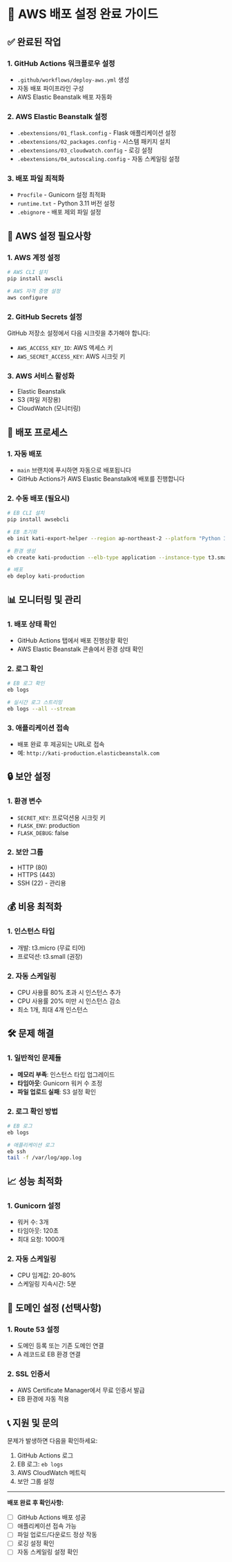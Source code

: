# 🚀 AWS 배포 설정 완료 가이드

## ✅ 완료된 작업

### 1. GitHub Actions 워크플로우 설정
- `.github/workflows/deploy-aws.yml` 생성
- 자동 배포 파이프라인 구성
- AWS Elastic Beanstalk 배포 자동화

### 2. AWS Elastic Beanstalk 설정
- `.ebextensions/01_flask.config` - Flask 애플리케이션 설정
- `.ebextensions/02_packages.config` - 시스템 패키지 설치
- `.ebextensions/03_cloudwatch.config` - 로깅 설정
- `.ebextensions/04_autoscaling.config` - 자동 스케일링 설정

### 3. 배포 파일 최적화
- `Procfile` - Gunicorn 설정 최적화
- `runtime.txt` - Python 3.11 버전 설정
- `.ebignore` - 배포 제외 파일 설정

## 🔧 AWS 설정 필요사항

### 1. AWS 계정 설정
```bash
# AWS CLI 설치
pip install awscli

# AWS 자격 증명 설정
aws configure
```

### 2. GitHub Secrets 설정
GitHub 저장소 설정에서 다음 시크릿을 추가해야 합니다:

- `AWS_ACCESS_KEY_ID`: AWS 액세스 키
- `AWS_SECRET_ACCESS_KEY`: AWS 시크릿 키

### 3. AWS 서비스 활성화
- Elastic Beanstalk
- S3 (파일 저장용)
- CloudWatch (모니터링)

## 🚀 배포 프로세스

### 1. 자동 배포
- `main` 브랜치에 푸시하면 자동으로 배포됩니다
- GitHub Actions가 AWS Elastic Beanstalk에 배포를 진행합니다

### 2. 수동 배포 (필요시)
```bash
# EB CLI 설치
pip install awsebcli

# EB 초기화
eb init kati-export-helper --region ap-northeast-2 --platform "Python 3.11"

# 환경 생성
eb create kati-production --elb-type application --instance-type t3.small

# 배포
eb deploy kati-production
```

## 📊 모니터링 및 관리

### 1. 배포 상태 확인
- GitHub Actions 탭에서 배포 진행상황 확인
- AWS Elastic Beanstalk 콘솔에서 환경 상태 확인

### 2. 로그 확인
```bash
# EB 로그 확인
eb logs

# 실시간 로그 스트리밍
eb logs --all --stream
```

### 3. 애플리케이션 접속
- 배포 완료 후 제공되는 URL로 접속
- 예: `http://kati-production.elasticbeanstalk.com`

## 🔒 보안 설정

### 1. 환경 변수
- `SECRET_KEY`: 프로덕션용 시크릿 키
- `FLASK_ENV`: production
- `FLASK_DEBUG`: false

### 2. 보안 그룹
- HTTP (80)
- HTTPS (443)
- SSH (22) - 관리용

## 💰 비용 최적화

### 1. 인스턴스 타입
- 개발: t3.micro (무료 티어)
- 프로덕션: t3.small (권장)

### 2. 자동 스케일링
- CPU 사용률 80% 초과 시 인스턴스 추가
- CPU 사용률 20% 미만 시 인스턴스 감소
- 최소 1개, 최대 4개 인스턴스

## 🛠️ 문제 해결

### 1. 일반적인 문제들
- **메모리 부족**: 인스턴스 타입 업그레이드
- **타임아웃**: Gunicorn 워커 수 조정
- **파일 업로드 실패**: S3 설정 확인

### 2. 로그 확인 방법
```bash
# EB 로그
eb logs

# 애플리케이션 로그
eb ssh
tail -f /var/log/app.log
```

## 📈 성능 최적화

### 1. Gunicorn 설정
- 워커 수: 3개
- 타임아웃: 120초
- 최대 요청: 1000개

### 2. 자동 스케일링
- CPU 임계값: 20-80%
- 스케일링 지속시간: 5분

## 🔗 도메인 설정 (선택사항)

### 1. Route 53 설정
- 도메인 등록 또는 기존 도메인 연결
- A 레코드로 EB 환경 연결

### 2. SSL 인증서
- AWS Certificate Manager에서 무료 인증서 발급
- EB 환경에 자동 적용

## 📞 지원 및 문의

문제가 발생하면 다음을 확인하세요:
1. GitHub Actions 로그
2. EB 로그: `eb logs`
3. AWS CloudWatch 메트릭
4. 보안 그룹 설정

---

**배포 완료 후 확인사항:**
- [ ] GitHub Actions 배포 성공
- [ ] 애플리케이션 접속 가능
- [ ] 파일 업로드/다운로드 정상 작동
- [ ] 로깅 설정 확인
- [ ] 자동 스케일링 설정 확인 